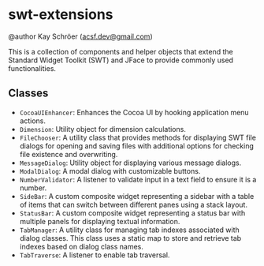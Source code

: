 # swt-extensions
@author Kay Schröer (acsf.dev@gmail.com)

This is a collection of components and helper objects that extend the Standard Widget Toolkit (SWT) and JFace to provide commonly used functionalities.

## Classes

- `CocoaUIEnhancer`: Enhances the Cocoa UI by hooking application menu actions.
- `Dimension`: Utility object for dimension calculations.
- `FileChooser`: A utility class that provides methods for displaying SWT file dialogs for opening and saving files with additional options for checking file existence and overwriting.
- `MessageDialog`: Utility object for displaying various message dialogs.
- `ModalDialog`: A modal dialog with customizable buttons.
- `NumberValidator`: A listener to validate input in a text field to ensure it is a number.
- `SideBar`: A custom composite widget representing a sidebar with a table of items that can switch between different panes using a stack layout.
- `StatusBar`: A custom composite widget representing a status bar with multiple panels for displaying textual information.
- `TabManager`: A utility class for managing tab indexes associated with dialog classes. This class uses a static map to store and retrieve tab indexes based on dialog class names.
- `TabTraverse`: A listener to enable tab traversal.
